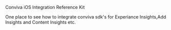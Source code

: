 Conviva iOS Integration Reference Kit

One place to see how to integrate conviva sdk's for Experiance Insights,Add Insights and Content Insights etc.
